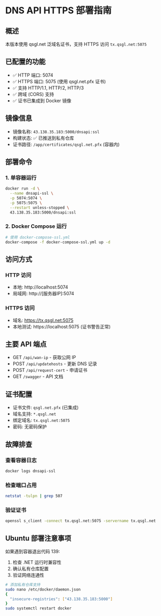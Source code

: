 # DNS API HTTPS 部署指南

## 概述
本版本使用 qsgl.net 泛域名证书，支持 HTTPS 访问 `tx.qsgl.net:5075`

## 已配置的功能
- ✅ HTTP 端口: 5074
- ✅ HTTPS 端口: 5075 (使用 qsgl.net.pfx 证书)
- ✅ 支持 HTTP/1.1, HTTP/2, HTTP/3
- ✅ 跨域 (CORS) 支持
- ✅ 证书已集成到 Docker 镜像

## 镜像信息
- 镜像名称: `43.138.35.183:5000/dnsapi:ssl`
- 构建状态: ✅ 已推送到私有仓库
- 证书路径: `/app/certificates/qsgl.net.pfx` (容器内)

## 部署命令

### 1. 单容器运行
```bash
docker run -d \
  --name dnsapi-ssl \
  -p 5074:5074 \
  -p 5075:5075 \
  --restart unless-stopped \
  43.138.35.183:5000/dnsapi:ssl
```

### 2. Docker Compose 运行
```bash
# 使用 docker-compose-ssl.yml
docker-compose -f docker-compose-ssl.yml up -d
```

## 访问方式

### HTTP 访问
- 本地: http://localhost:5074
- 局域网: http://[服务器IP]:5074

### HTTPS 访问
- 域名: https://tx.qsgl.net:5075
- 本地测试: https://localhost:5075 (证书警告正常)

## 主要 API 端点
- GET `/api/wan-ip` - 获取公网 IP
- POST `/api/updatehosts` - 更新 DNS 记录
- POST `/api/request-cert` - 申请证书
- GET `/swagger` - API 文档

## 证书配置
- 证书文件: `qsgl.net.pfx` (已集成)
- 域名支持: `*.qsgl.net`
- 绑定域名: `tx.qsgl.net:5075`
- 密码: 无密码保护

## 故障排查

### 查看容器日志
```bash
docker logs dnsapi-ssl
```

### 检查端口占用
```bash
netstat -tulpn | grep 507
```

### 验证证书
```bash
openssl s_client -connect tx.qsgl.net:5075 -servername tx.qsgl.net
```

## Ubuntu 部署注意事项
如果遇到容器退出代码 139:
1. 检查 .NET 运行时兼容性
2. 确认私有仓库配置
3. 验证网络连通性

```bash
# 添加私有仓库支持
sudo nano /etc/docker/daemon.json
{
  "insecure-registries": ["43.138.35.183:5000"]
}
sudo systemctl restart docker
```